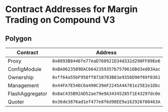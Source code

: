 # Contract Addresses for Margin Trading on Compound V3

## Polygon

| Contract    | Address |
| -------- | ------- |
| Proxy  | `0x0893B8446fe77eaD760921D34d332d290FF89Ee6`    |
| ConfigModule | `0xBA0623509DAC6642359357b7570616Bd3ed03Aac`     |
| Ownership    | `0xff64a55bF958ff8710703B83e9358D90f69f0361`    |
| Management    | `0x44FA7E546C6a490C39AF2245A4A781e25E2e1Dbc`    |
| FlashAggregator    | `0x8aC435B92AD52ae79e9A34345285f1E43297dc0e`    |
| Quoter    | `0x36de3876ad1ef477e8f6d98EE9a162926f00463A`    |
